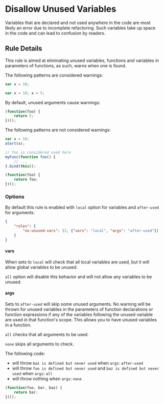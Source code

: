 # Disallow Unused Variables

Variables that are declared and not used anywhere in the code are most likely an error due to incomplete refactoring. Such variables take up space in the code and can lead to confusion by readers.

## Rule Details

This rule is aimed at eliminating unused variables, functions and variables in parameters of functions, as such, warns when one is found.

The following patterns are considered warnings:

```js
var x = 10;
```
```js
var x = 10; x = 5;
```

By default, unused arguments cause warnings:

```js
(function(foo) {
    return 5;
})();
```

The following patterns are not considered warnings:

```js
var x = 10;
alert(x);

// foo is considered used here
myFunc(function foo() {
    // ...
}.bind(this));

(function(foo) {
    return foo;
})();
```

### Options

By default this rule is enabled with `local` option for variables and `after-used` for arguments.

```json
{
    "rules": {
        "no-unused-vars": [2, {"vars": "local", "args": "after-used"}]
    }
}
```


#### vars

When sets to `local` will check that all local variables are used, but it will allow global variables to be unused.

`all` option will disable this behavior and will not allow any variables to be unused.

#### args

Sets to `after-used` will skip some unused arguments. No warning will be thrown for unused variables in the parameters of function declarations or function expressions if any of the variables following the unused variable are used in that function's scope. This allows you to have unused variables in a function.

`all` checks that all arguments to be used.

`none` skips all arguments to check.

The following code:

- will throw `baz is defined but never used` when `args`: `after-used`
- will throw `foo is defined but never used` and `baz is defined but never used` when `args`: `all`
- will throw nothing when `args`: `none`

```js
(function(foo, bar, baz) {
    return bar;
})();
```

